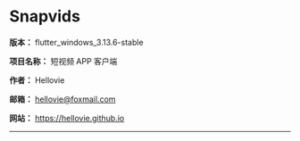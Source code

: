 # Snapvids

**版本：** flutter_windows_3.13.6-stable

**项目名称：** 短视频 APP 客户端

**作者：** Hellovie

**邮箱：** hellovie@foxmail.com

**网站：** https://hellovie.github.io

---
